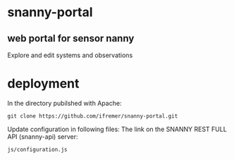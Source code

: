 # snanny-portal
## web portal for sensor nanny

Explore and edit systems and observations

# deployment
In the directory pubilshed with Apache:

    git clone https://github.com/ifremer/snanny-portal.git
   
Update configuration in following files:
The link on the SNANNY REST FULL API (snanny-api) server:

    js/configuration.js